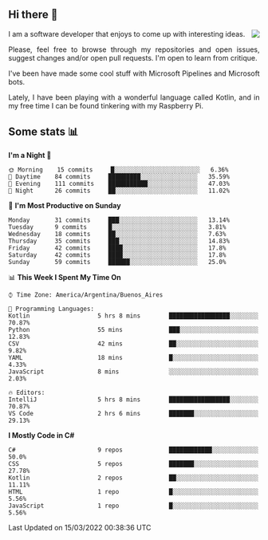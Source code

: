 ## Hi there :slightly_smiling_face:

<img src="https://github-readme-stats.vercel.app/api?username=victorgrycuk&show_icons=true&count_private=true&title_color=F7941E&icon_color=F7941E" align="right">

<p align="justify">
I am a software developer that enjoys to come up with interesting ideas.
<p/>

<p align= "justify">
Please, feel free to browse through my repositories and open issues, suggest changes and/or open pull requests. I'm open to learn from critique.
<p/>


<p align= "justify">
I've been have made some cool stuff with Microsoft Pipelines and Microsoft bots.
<p/>

<p align= "justify">
Lately, I have been playing with a wonderful language called Kotlin, and in my free time I can be found tinkering with my Raspberry Pi.
<p/>

## Some stats :bar_chart:
<!--START_SECTION:waka-->
**I'm a Night 🦉** 

```text
🌞 Morning    15 commits     █░░░░░░░░░░░░░░░░░░░░░░░░   6.36% 
🌆 Daytime    84 commits     █████████░░░░░░░░░░░░░░░░   35.59% 
🌃 Evening    111 commits    ███████████░░░░░░░░░░░░░░   47.03% 
🌙 Night      26 commits     ██░░░░░░░░░░░░░░░░░░░░░░░   11.02%

```
📅 **I'm Most Productive on Sunday** 

```text
Monday       31 commits     ███░░░░░░░░░░░░░░░░░░░░░░   13.14% 
Tuesday      9 commits      █░░░░░░░░░░░░░░░░░░░░░░░░   3.81% 
Wednesday    18 commits     ██░░░░░░░░░░░░░░░░░░░░░░░   7.63% 
Thursday     35 commits     ███░░░░░░░░░░░░░░░░░░░░░░   14.83% 
Friday       42 commits     ████░░░░░░░░░░░░░░░░░░░░░   17.8% 
Saturday     42 commits     ████░░░░░░░░░░░░░░░░░░░░░   17.8% 
Sunday       59 commits     ██████░░░░░░░░░░░░░░░░░░░   25.0%

```


📊 **This Week I Spent My Time On** 

```text
⌚︎ Time Zone: America/Argentina/Buenos_Aires

💬 Programming Languages: 
Kotlin                   5 hrs 8 mins        █████████████████░░░░░░░░   70.87% 
Python                   55 mins             ███░░░░░░░░░░░░░░░░░░░░░░   12.83% 
CSV                      42 mins             ██░░░░░░░░░░░░░░░░░░░░░░░   9.82% 
YAML                     18 mins             █░░░░░░░░░░░░░░░░░░░░░░░░   4.33% 
JavaScript               8 mins              ░░░░░░░░░░░░░░░░░░░░░░░░░   2.03%

🔥 Editors: 
IntelliJ                 5 hrs 8 mins        █████████████████░░░░░░░░   70.87% 
VS Code                  2 hrs 6 mins        ███████░░░░░░░░░░░░░░░░░░   29.13%

```

**I Mostly Code in C#** 

```text
C#                       9 repos             ████████████░░░░░░░░░░░░░   50.0% 
CSS                      5 repos             ███████░░░░░░░░░░░░░░░░░░   27.78% 
Kotlin                   2 repos             ██░░░░░░░░░░░░░░░░░░░░░░░   11.11% 
HTML                     1 repo              █░░░░░░░░░░░░░░░░░░░░░░░░   5.56% 
JavaScript               1 repo              █░░░░░░░░░░░░░░░░░░░░░░░░   5.56%

```



 Last Updated on 15/03/2022 00:38:36 UTC
<!--END_SECTION:waka-->
